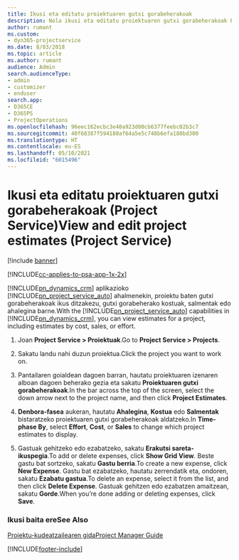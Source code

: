 ```yaml
---
title: Ikusi eta editatu proiektuaren gutxi gorabeherakoak
description: Nola ikusi eta editatu proiektuaren gutxi gorabeherakoak Project Service-n
author: rumant
ms.custom:
- dyn365-projectservice
ms.date: 8/03/2018
ms.topic: article
ms.author: rumant
audience: Admin
search.audienceType:
- admin
- customizer
- enduser
search.app:
- D365CE
- D365PS
- ProjectOperations
ms.openlocfilehash: 96eec162ecbc3e40a923d00cb6377feebc02b3c7
ms.sourcegitcommit: 40f68387f594180af64a5e5c748b6efa188bd300
ms.translationtype: HT
ms.contentlocale: eu-ES
ms.lasthandoff: 05/10/2021
ms.locfileid: "6015496"
---
```

# <a name="view-and-edit-project-estimates-project-service"></a><span data-ttu-id="03530-103">Ikusi eta editatu proiektuaren gutxi gorabeherakoak (Project Service)</span><span class="sxs-lookup"><span data-stu-id="03530-103">View and edit project estimates (Project Service)</span></span>

[!include [banner](../includes/psa-now-project-operations.md)]

[!INCLUDE[cc-applies-to-psa-app-1x-2x](../includes/cc-applies-to-psa-app-1x-2x.md)]

<span data-ttu-id="03530-104">[!INCLUDE[pn_dynamics_crm](../includes/pn-dynamics-crm.md)] aplikazioko [!INCLUDE[pn_project_service_auto](../includes/pn-project-service-auto.md)] ahalmenekin, proiektu baten gutxi gorabeherakoak ikus ditzakezu, gutxi gorabeherako kostuak, salmentak edo ahalegina barne.</span><span class="sxs-lookup"><span data-stu-id="03530-104">With the [!INCLUDE[pn_project_service_auto](../includes/pn-project-service-auto.md)] capabilities in [!INCLUDE[pn_dynamics_crm](../includes/pn-dynamics-crm.md)], you can view estimates for a project, including estimates by cost, sales, or effort.</span></span>  
  
1.  <span data-ttu-id="03530-105">Joan **Project Service > Proiektuak**.</span><span class="sxs-lookup"><span data-stu-id="03530-105">Go to **Project Service > Projects**.</span></span>  
  
2.  <span data-ttu-id="03530-106">Sakatu landu nahi duzun proiektua.</span><span class="sxs-lookup"><span data-stu-id="03530-106">Click the project you want to work on.</span></span>  
  
3.  <span data-ttu-id="03530-107">Pantailaren goialdean dagoen barran, hautatu proiektuaren izenaren alboan dagoen beherako gezia eta sakatu **Proiektuaren gutxi gorabeherakoak**.</span><span class="sxs-lookup"><span data-stu-id="03530-107">In the bar across the top of the screen, select the down arrow next to the project name, and then click **Project Estimates**.</span></span>  
  
4.  <span data-ttu-id="03530-108">**Denbora-fasea** aukeran, hautatu **Ahalegina**, **Kostua** edo **Salmentak** bistaratzeko proiektuaren gutxi gorabeherakoak aldatzeko.</span><span class="sxs-lookup"><span data-stu-id="03530-108">In **Time-phase By**, select **Effort**, **Cost**, or **Sales** to change which project estimates to display.</span></span>  
  
5.  <span data-ttu-id="03530-109">Gastuak gehitzeko edo ezabatzeko, sakatu **Erakutsi sareta-ikuspegia**.</span><span class="sxs-lookup"><span data-stu-id="03530-109">To add or delete expenses, click **Show Grid View**.</span></span> <span data-ttu-id="03530-110">Beste gastu bat sortzeko, sakatu **Gastu berria**.</span><span class="sxs-lookup"><span data-stu-id="03530-110">To create a new expense, click **New Expense**.</span></span> <span data-ttu-id="03530-111">Gastu bat ezabatzeko, hautatu zerrendatik eta, ondoren, sakatu **Ezabatu gastua**.</span><span class="sxs-lookup"><span data-stu-id="03530-111">To delete an expense, select it from the list, and then click **Delete Expense**.</span></span> <span data-ttu-id="03530-112">Gastuak gehitzen edo ezabatzen amaitzean, sakatu **Gorde**.</span><span class="sxs-lookup"><span data-stu-id="03530-112">When you’re done adding or deleting expenses, click **Save**.</span></span>  
  
### <a name="see-also"></a><span data-ttu-id="03530-113">Ikusi baita ere</span><span class="sxs-lookup"><span data-stu-id="03530-113">See Also</span></span>  
 [<span data-ttu-id="03530-114">Proiektu-kudeatzailearen gida</span><span class="sxs-lookup"><span data-stu-id="03530-114">Project Manager Guide</span></span>](../psa/project-manager-guide.md)


[!INCLUDE[footer-include](../includes/footer-banner.md)]